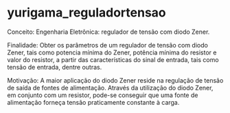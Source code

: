 # yurigama_reguladortensao
Conceito: Engenharia Eletrônica: regulador de tensão com diodo Zener.

Finalidade: Obter os parâmetros de um regulador de tensão com diodo Zener, tais como potencia mínima do Zener, potência mínima do resistor e valor do resistor, a partir das características do sinal de entrada, tais como tensão de entrada, dentre outras.

Motivação: A maior aplicação do diodo Zener reside na regulação de tensão de saída de fontes de alimentação. Através da utilização do diodo Zener, em conjunto com um resistor, pode-se conseguir que uma fonte de alimentação forneça tensão praticamente constante à carga. 
